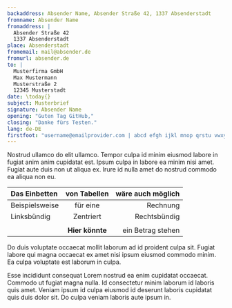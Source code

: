 ```yaml
---
backaddress: Absender Name, Absender Straße 42, 1337 Absenderstadt
fromname: Absender Name
fromaddress: |
  Absender Straße 42  
  1337 Absenderstadt
place: Absenderstadt
fromemail: mail@absender.de
fromurl: absender.de
to: |
  Musterfirma GmbH  
  Max Mustermann  
  Musterstraße 2  
  12345 Musterstadt
date: \today{}
subject: Musterbrief
signature: Absender Name
opening: "Guten Tag GitHub,"
closing: "Danke fürs Testen."
lang: de-DE
firstfoot: "username@emailprovider.com | abcd efgh ijkl mnop qrstu vwxy | absender.de"
---
```


Nostrud ullamco do elit ullamco. Tempor culpa id minim eiusmod labore in fugiat anim anim cupidatat est. Ipsum culpa in labore ea minim nisi amet. Fugiat aute duis non ut aliqua ex. Irure id nulla amet do nostrud commodo ea aliqua non eu.

|**Das Einbetten**|**von Tabellen**|**wäre auch möglich**|
|:--|:-:|--:|
|Beispielsweise|für eine|Rechnung|
|Linksbündig|Zentriert|Rechtsbündig|
||||
||**Hier könnte**|ein Betrag stehen|

Do duis voluptate occaecat mollit laborum ad id proident culpa sit. Fugiat labore qui magna occaecat ex amet nisi ipsum eiusmod commodo minim. Ea culpa voluptate est laborum in culpa.

Esse incididunt consequat Lorem nostrud ea enim cupidatat occaecat. Commodo ut fugiat magna nulla. Id consectetur minim laborum id laboris quis amet. Veniam ipsum id culpa eiusmod id deserunt laboris cupidatat quis duis dolor sit. Do culpa veniam laboris aute ipsum in.
